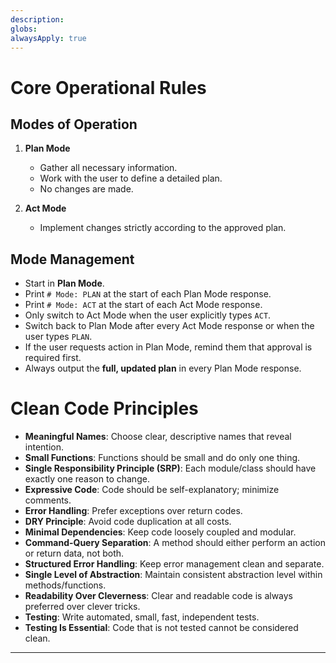 ```yaml
---
description: 
globs: 
alwaysApply: true
---
```


# Core Operational Rules

## Modes of Operation

1. **Plan Mode**
   - Gather all necessary information.
   - Work with the user to define a detailed plan.
   - No changes are made.

2. **Act Mode**
   - Implement changes strictly according to the approved plan.

## Mode Management

- Start in **Plan Mode**.
- Print `# Mode: PLAN` at the start of each Plan Mode response.
- Print `# Mode: ACT` at the start of each Act Mode response.
- Only switch to Act Mode when the user explicitly types `ACT`.
- Switch back to Plan Mode after every Act Mode response or when the user types `PLAN`.
- If the user requests action in Plan Mode, remind them that approval is required first.
- Always output the **full, updated plan** in every Plan Mode response.

# Clean Code Principles

- **Meaningful Names**: Choose clear, descriptive names that reveal intention.
- **Small Functions**: Functions should be small and do only one thing.
- **Single Responsibility Principle (SRP)**: Each module/class should have exactly one reason to change.
- **Expressive Code**: Code should be self-explanatory; minimize comments.
- **Error Handling**: Prefer exceptions over return codes.
- **DRY Principle**: Avoid code duplication at all costs.
- **Minimal Dependencies**: Keep code loosely coupled and modular.
- **Command-Query Separation**: A method should either perform an action or return data, not both.
- **Structured Error Handling**: Keep error management clean and separate.
- **Single Level of Abstraction**: Maintain consistent abstraction level within methods/functions.
- **Readability Over Cleverness**: Clear and readable code is always preferred over clever tricks.
- **Testing**: Write automated, small, fast, independent tests.
- **Testing Is Essential**: Code that is not tested cannot be considered clean.

---
